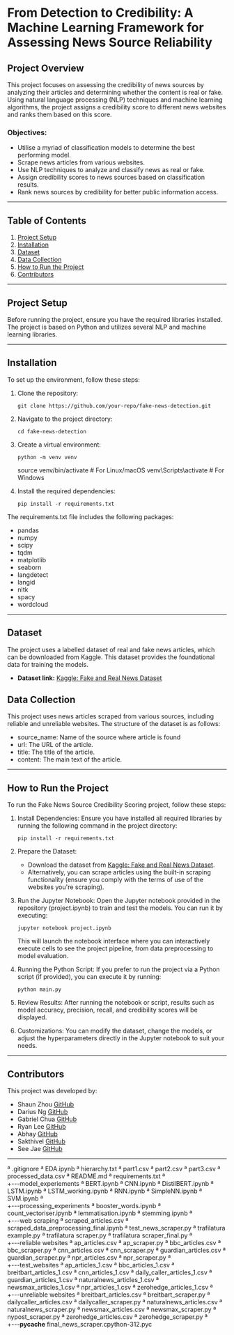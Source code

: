 # From Detection to Credibility: A Machine Learning Framework for Assessing News Source Reliability

## Project Overview

This project focuses on assessing the credibility of news sources by analyzing their articles and determining whether the content is real or fake. Using natural language processing (NLP) techniques and machine learning algorithms, the project assigns a credibility score to different news websites and ranks them based on this score.

### Objectives:

-   Utilise a myriad of classification models to determine the best performing model.
-   Scrape news articles from various websites.
-   Use NLP techniques to analyze and classify news as real or fake.
-   Assign credibility scores to news sources based on classification results.
-   Rank news sources by credibility for better public information access.

---

## Table of Contents

1. [Project Setup](#project-setup)
2. [Installation](#installation)
3. [Dataset](#dataset)
4. [Data Collection](#data-collection)
5. [How to Run the Project](#how-to-run-the-project)
6. [Contributors](#contributors)

---

## Project Setup

Before running the project, ensure you have the required libraries installed. The project is based on Python and utilizes several NLP and machine learning libraries.

---

## Installation

To set up the environment, follow these steps:

1.  Clone the repository:

        git clone https://github.com/your-repo/fake-news-detection.git

2.  Navigate to the project directory:

        cd fake-news-detection

3.  Create a virtual environment:

        python -m venv venv

    source venv/bin/activate # For Linux/macOS
    venv\Scripts\activate # For Windows

4.  Install the required dependencies:

        pip install -r requirements.txt

The requirements.txt file includes the following packages:

-   pandas
-   numpy
-   scipy
-   tqdm
-   matplotlib
-   seaborn
-   langdetect
-   langid
-   nltk
-   spacy
-   wordcloud

---

## Dataset

The project uses a labelled dataset of real and fake news articles, which can be downloaded from Kaggle. This dataset provides the foundational data for training the models.

-   **Dataset link:** [Kaggle: Fake and Real News Dataset](https://www.kaggle.com/datasets/saurabhshahane/fake-news-classification)

## Data Collection

This project uses news articles scraped from various sources, including reliable and unreliable websites. The structure of the dataset is as follows:

-   source_name: Name of the source where article is found
-   url: The URL of the article.
-   title: The title of the article.
-   content: The main text of the article.

---

## How to Run the Project

To run the Fake News Source Credibility Scoring project, follow these steps:

1. Install Dependencies:
   Ensure you have installed all required libraries by running the following command in the project directory:

    `pip install -r requirements.txt`

2. Prepare the Dataset:

    - Download the dataset from [Kaggle: Fake and Real News Dataset](https://www.kaggle.com/clmentbisaillon/fake-and-real-news-dataset).
    - Alternatively, you can scrape articles using the built-in scraping functionality (ensure you comply with the terms of use of the websites you're scraping).

3. Run the Jupyter Notebook:
   Open the Jupyter notebook provided in the repository (project.ipynb) to train and test the models. You can run it by executing:

    `jupyter notebook project.ipynb`

    This will launch the notebook interface where you can interactively execute cells to see the project pipeline, from data preprocessing to model evaluation.

4. Running the Python Script:
   If you prefer to run the project via a Python script (if provided), you can execute it by running:

    `python main.py`

5. Review Results:
   After running the notebook or script, results such as model accuracy, precision, recall, and credibility scores will be displayed.

6. Customizations:
   You can modify the dataset, change the models, or adjust the hyperparameters directly in the Jupyter notebook to suit your needs.

---

## Contributors

This project was developed by:

-   Shaun Zhou
    [GitHub](https://github.com/shaunzzhou)
-   Darius Ng
    [GitHub](https://github.com/dariusnggg)
-   Gabriel Chua
    [GitHub](https://github.com/deseyebags)
-   Ryan Lee
    [GitHub](https://github.com/ryan99324)
-   Abhay
    [GitHub](https://github.com/Helliad)
-   Sakthivel
    [GitHub](https://github.com/sakthivelg2022)
-   See Jae
    [GitHub](https://github.com/seejaee)

---

ª .gitignore
ª EDA.ipynb
ª hierarchy.txt
ª part1.csv
ª part2.csv
ª part3.csv
ª processed_data.csv
ª README.md
ª requirements.txt
ª  
+---model_experiements
ª BERT.ipynb
ª CNN.ipynb
ª DistilBERT.ipynb
ª LSTM.ipynb
ª LSTM_working.ipynb
ª RNN.ipynb
ª SimpleNN.ipynb
ª SVM.ipynb
ª  
+---processing_experiments
ª booster_words.ipynb
ª count_vectoriser.ipynb
ª lemmatisation.ipynb
ª stemming.ipynb
ª  
+---web scraping
ª scraped_articles.csv
ª scraped_data_preprocessing_final.ipynb
ª test_news_scraper.py
ª trafilatura example.py
ª trafilatura scraper.py
ª trafilatura scraper_final.py
ª  
 +---reliable websites
ª ap_articles.csv
ª ap_scraper.py
ª bbc_articles.csv
ª bbc_scraper.py
ª cnn_articles.csv
ª cnn_scraper.py
ª guardian_articles.csv
ª guardian_scraper.py
ª npr_articles.csv
ª npr_scraper.py
ª  
 +---test_websites
ª ap_articles_1.csv
ª bbc_articles_1.csv
ª breitbart_articles_1.csv
ª cnn_articles_1.csv
ª daily_caller_articles_1.csv
ª guardian_articles_1.csv
ª naturalnews_articles_1.csv
ª newsmax_articles_1.csv
ª npr_articles_1.csv
ª zerohedge_articles_1.csv
ª  
 +---unreliable websites
ª breitbart_articles.csv
ª breitbart_scraper.py
ª dailycaller_articles.csv
ª dailycaller_scraper.py
ª naturalnews_articles.csv
ª naturalnews_scraper.py
ª newsmax_articles.csv
ª newsmax_scraper.py
ª nypost_scraper.py
ª zerohedge_articles.csv
ª zerohedge_scraper.py
ª  
 +---**pycache**
final_news_scraper.cpython-312.pyc
